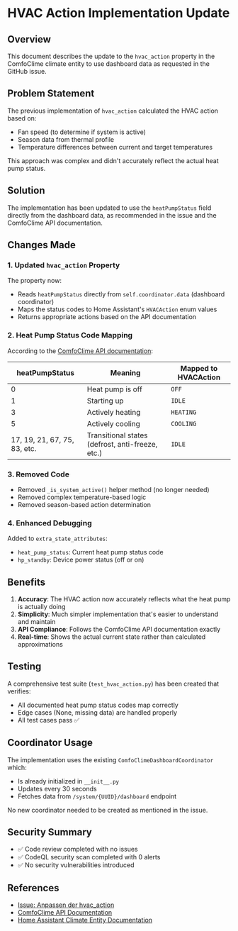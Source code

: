 # HVAC Action Implementation Update

## Overview

This document describes the update to the `hvac_action` property in the ComfoClime climate entity to use dashboard data as requested in the GitHub issue.

## Problem Statement

The previous implementation of `hvac_action` calculated the HVAC action based on:
- Fan speed (to determine if system is active)
- Season data from thermal profile
- Temperature differences between current and target temperatures

This approach was complex and didn't accurately reflect the actual heat pump status.

## Solution

The implementation has been updated to use the `heatPumpStatus` field directly from the dashboard data, as recommended in the issue and the ComfoClime API documentation.

## Changes Made

### 1. Updated `hvac_action` Property

The property now:
- Reads `heatPumpStatus` directly from `self.coordinator.data` (dashboard coordinator)
- Maps the status codes to Home Assistant's `HVACAction` enum values
- Returns appropriate actions based on the API documentation

### 2. Heat Pump Status Code Mapping

According to the [ComfoClime API documentation](https://github.com/msfuture/comfoclime_api/blob/main/ComfoClimeAPI.md#heat-pump-status-codes):

| heatPumpStatus | Meaning | Mapped to HVACAction |
|----------------|---------|---------------------|
| 0 | Heat pump is off | `OFF` |
| 1 | Starting up | `IDLE` |
| 3 | Actively heating | `HEATING` |
| 5 | Actively cooling | `COOLING` |
| 17, 19, 21, 67, 75, 83, etc. | Transitional states (defrost, anti-freeze, etc.) | `IDLE` |

### 3. Removed Code

- Removed `_is_system_active()` helper method (no longer needed)
- Removed complex temperature-based logic
- Removed season-based action determination

### 4. Enhanced Debugging

Added to `extra_state_attributes`:
- `heat_pump_status`: Current heat pump status code
- `hp_standby`: Device power status (off or on)

## Benefits

1. **Accuracy**: The HVAC action now accurately reflects what the heat pump is actually doing
2. **Simplicity**: Much simpler implementation that's easier to understand and maintain
3. **API Compliance**: Follows the ComfoClime API documentation exactly
4. **Real-time**: Shows the actual current state rather than calculated approximations

## Testing

A comprehensive test suite (`test_hvac_action.py`) has been created that verifies:
- All documented heat pump status codes map correctly
- Edge cases (None, missing data) are handled properly
- All test cases pass ✅

## Coordinator Usage

The implementation uses the existing `ComfoClimeDashboardCoordinator` which:
- Is already initialized in `__init__.py`
- Updates every 30 seconds
- Fetches data from `/system/{UUID}/dashboard` endpoint

No new coordinator needed to be created as mentioned in the issue.

## Security Summary

- ✅ Code review completed with no issues
- ✅ CodeQL security scan completed with 0 alerts
- ✅ No security vulnerabilities introduced

## References

- [Issue: Anpassen der hvac_action](https://github.com/Revilo91/comfoclime/issues/XX)
- [ComfoClime API Documentation](https://github.com/msfuture/comfoclime_api/blob/main/ComfoClimeAPI.md)
- [Home Assistant Climate Entity Documentation](https://developers.home-assistant.io/docs/core/entity/climate/#hvac-action)
